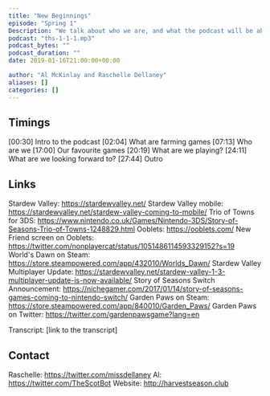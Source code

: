 ```yaml
---
title: "New Beginnings"
episode: "Spring 1"
Description: "We talk about who we are, and what the podcast will be about."
podcast: "ths-1-1-1.mp3"
podcast_bytes: ""
podcast_duration: ""
date: 2019-01-16T21:00:00+00:00

author: "Al McKinlay and Raschelle Dellaney" 
aliases: []
categories: []
---
```


## Timings

[00:30] Intro to the podcast
[02:04] What are farming games
[07:13] Who are we
[17:00] Our favourite games
[20:19] What are we playing?
[24:11] What are we looking forward to? 
[27:44] Outro

## Links

Stardew Valley: https://stardewvalley.net/
Stardew Valley mobile: https://stardewvalley.net/stardew-valley-coming-to-mobile/
Trio of Towns for 3DS: https://www.nintendo.co.uk/Games/Nintendo-3DS/Story-of-Seasons-Trio-of-Towns-1248829.html
Ooblets: https://ooblets.com/
New Friend screen on Ooblets: https://twitter.com/nonplayercat/status/1051486114593329152?s=19
World's Dawn on Steam: https://store.steampowered.com/app/432010/Worlds_Dawn/
Stardew Valley Multiplayer Update: https://stardewvalley.net/stardew-valley-1-3-multiplayer-update-is-now-available/
Story of Seasons Switch Announcement: https://nichegamer.com/2017/01/14/story-of-seasons-games-coming-to-nintendo-switch/
Garden Paws on Steam: https://store.steampowered.com/app/840010/Garden_Paws/
Garden Paws on Twitter: https://twitter.com/gardenpawsgame?lang=en

Transcript: [link to the transcript]

## Contact

Raschelle: https://twitter.com/missdellaney
Al: https://twitter.com/TheScotBot
Website: http://harvestseason.club